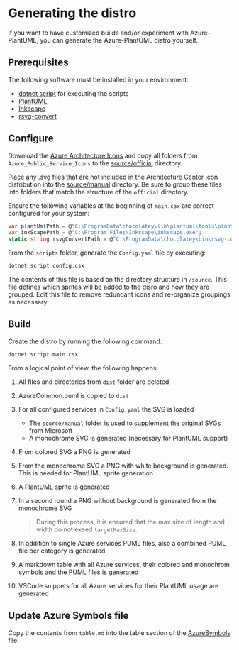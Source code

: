 # Generating the  distro

If you want to have customized builds and/or experiment with Azure-PlantUML, you can generate the Azure-PlantUML distro yourself.

## Prerequisites

The following software must be installed in your environment:

* [dotnet script](https://github.com/filipw/dotnet-script) for executing the scripts
* [PlantUML](https://chocolatey.org/packages/plantuml)
* [Inkscape](https://inkscape.org/)
* [rsvg-convert](https://chocolatey.org/packages/rsvg-convert#individual)

## Configure

Download the [Azure Architecture Icons](https://docs.microsoft.com/en-us/azure/architecture/icons) and copy all folders from `Azure_Public_Service_Icons` to the [source/official](../source/official) directory.

Place any .svg files that are not included in the Architecture Center icon distribution into the [source/manual](../source/manual) directory. Be sure to group these files into folders that match the structure of the `official` directory.

Ensure the following variables at the beginning of `main.csx` are correct configured for your system:

```csharp
var plantUmlPath = @"C:\ProgramData\chocolatey\lib\plantuml\tools\plantuml.jar";
var inkScapePath = @"C:\Program Files\Inkscape\inkscape.exe";
static string rsvgConvertPath = @"C:\ProgramData\chocolatey\bin\rsvg-convert.exe";
```

From the `scripts` folder, generate the `Config.yaml` file by executing:

```powershell
dotnet script config.csx
```

The contents of this file is based on the directory structure in `/source`. This file defines which sprites will be added to the disro and how they are grouped. Edit this file to remove redundant icons and re-organize groupings as necessary.

## Build

Create the distro by running the following command:

```powershell
dotnet script main.csx
```

From a logical point of view, the following happens:

1. All files and directories from `dist` folder are deleted
2. AzureCommon.puml is copied to `dist`
3. For all configured services in `Config.yaml` the SVG is loaded
    * The `source/manual` folder is used to supplement the original SVGs from Microsoft
    * A monochrome SVG is generated (necessary for PlantUML support)
4. From colored SVG a PNG is generated
5. From the monochrome SVG a PNG with white background is generated. This is needed for PlantUML sprite generation
6. A PlantUML sprite is generated
7. In a second round a PNG without background is generated from the monochrome SVG

    > During this process, it is ensured that the max size of length and width do not exeed `targetMaxSize`.

8. In addition to single Azure services PUML files, also a combined PUML file per category is generated
9. A markdown table with all Azure services, their colored and monochrom symbols and the PUML files is generated
10. VSCode snippets for all Azure services for their PlantUML usage are generated

## Update Azure Symbols file

Copy the contents from `table.md` into the table section of the [AzureSymbols](../AzureSymbols.md) file.
